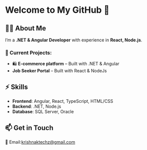 # Welcome to My GitHub 👋

## 👨‍💻 About Me
I’m a **.NET & Angular Developer** with experience in **React, Node.js**.

### 🔭 Current Projects:
- 🛍 **E-commerce platform** – Built with .NET & Angular
-  **Job Seeker Portal** – Built with React & NodeJs

## ⚡ Skills
- **Frontend**: Angular, React, TypeScript, HTML/CSS
- **Backend**: .NET, Node.js
- **Database**: SQL Server, Oracle

## 📫 Get in Touch
📧 Email:krishnaktechz@gmail.com

